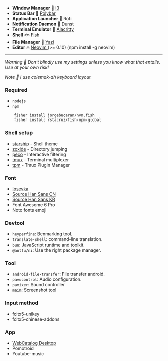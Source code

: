 - **Window Manager** :bento: [i3](https://i3wm.org/)
- **Status Bar** :chocolate_bar: [ Polybar ](https://polybar.github.io/)
- **Application Launcher** :rocket: Rofi
- **Notification Daemon** :loudspeaker: Dunst
- **Terminal Emulator** :beers: [ Alacritty ](https://alacritty.org/)
- **Shell** :fish: [ Fish ](https://fishshell.com/)
- **File Manager** :duck: [ Yazi ](https://yazi-rs.github.io/docs/)
- **Editor** :fire: [ Neovim ](https://github.com/neovim/neovim) (>= 0.10) (npm install -g neovim)

---
_Warning :rotating_light: Don't blindly use my settings unless you know what that entails. Use at your own risk!_

_Note :wrench: I use colemak-dh keyboard layout_

### Required
- `nodejs`
- `npm`
```
    fisher install jorgebucaran/nvm.fish
    fisher install rstacruz/fish-npm-global
```

### Shell setup

- [starship](https://starship.rs/) - Shell theme
- [zoxide](https://github.com/ajeetdsouza/zoxide) - Directory jumping
- [peco](https://github.com/peco/peco) - Interactive filtering
- [tmux](https://github.com/tmux/tmux) - Terminal multiplexer
- [tpm](https://github.com/tmux-plugins/tpm) - Tmux Plugin Manager

### Font
- [ Iosevka ](https://github.com/be5invis/Iosevka)
- [ Source Han Sans CN](https://software.manjaro.org/package/adobe-source-han-sans-cn-fonts)
- [ Source Han Sans KR](https://software.manjaro.org/package/adobe-source-han-sans-kr-fonts)
- Font Awesome 6 Pro
- Noto fonts emoji

### Devtool

- `heyperfine`: Benmarking tool.
- `translate-shell`: command-line translation.
- `bun`: JavaScript runtime and toolkit.
- `@antfu/ni`: Use the right package manager.

### Tool

- `android-file-transfer`: File transfer android.
- `pavucontrol`: Audio configuration.
- `pamixer`: Sound controller
- `maim`: Screenshot tool

### Input method
- fcitx5-unikey
- fcitx5-chinese-addons

### App
- [WebCatalog Desktop](https://webcatalog.io/vi/apps/)
- Pomotroid
- Youtube-music
